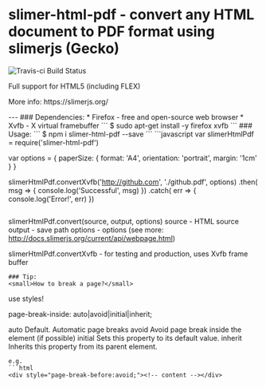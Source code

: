 # slimer-html-pdf - convert any HTML document to PDF format using slimerjs (Gecko)
![Travis-ci Build Status](https://api.travis-ci.org/mkopa/slimer-html-pdf.svg?branch=master)
<p>Full support for HTML5 (including FLEX)<p>
<p>More info: https://slimerjs.org/</p>
---
### Dependencies:
* Firefox - free and open-source web browser
* Xvfb - X virtual framebuffer
```
$ sudo apt-get install -y firefox xvfb
```
### Usage:
```
$ npm i slimer-html-pdf --save
```
```javascript
var slimerHtmlPdf = require('slimer-html-pdf')

var options = {
      paperSize: {
        format: 'A4',
        orientation: 'portrait',
        margin: '1cm'
      }
}

slimerHtmlPdf.convertXvfb('http://github.com', './github.pdf', options)
  .then( msg => {
    console.log('Successful', msg)
  })
  .catch( err => {
    console.log('Error!', err)
  })
```
```
slimerHtmlPdf.convert(source, output, options)
source - HTML source
output - save path
options - options (see more: http://docs.slimerjs.org/current/api/webpage.html)

slimerHtmlPdf.convertXvfb - for testing and production, uses Xvfb frame buffer
```
### Tip:
<small>How to break a page?</small>
```
use styles!

page-break-inside: auto|avoid|initial|inherit;

auto	Default. Automatic page breaks
avoid	Avoid page break inside the element (if possible)
initial	Sets this property to its default value.
inherit	Inherits this property from its parent element.
```
e.g.
```html
<div style="page-break-before:avoid;"><!-- content --></div>
```
